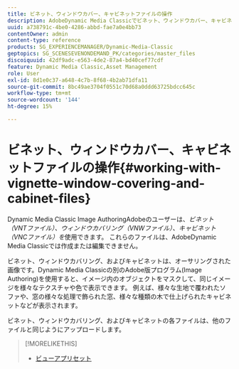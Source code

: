 ```yaml
---
title: ビネット、ウィンドウカバー、キャビネットファイルの操作
description: AdobeDynamic Media Classicでビネット、ウィンドウカバー、キャビネットファイルを使用する方法を説明します。
uuid: a738791c-4be0-4286-abbd-fae7a0e4bb73
contentOwner: admin
content-type: reference
products: SG_EXPERIENCEMANAGER/Dynamic-Media-Classic
geptopics: SG_SCENESEVENONDEMAND_PK/categories/master_files
discoiquuid: 42df9adc-e563-4de2-87a4-bd40cef77cdf
feature: Dynamic Media Classic,Asset Management
role: User
exl-id: 8d1e0c37-a648-4c7b-8f68-4b2ab71dfa11
source-git-commit: 8bc49ae3704f0551c70d68a0ddd63725bdcc645c
workflow-type: tm+mt
source-wordcount: '144'
ht-degree: 15%

---
```


# ビネット、ウィンドウカバー、キャビネットファイルの操作{#working-with-vignette-window-covering-and-cabinet-files}

Dynamic Media Classic Image AuthoringAdobeのユーザーは、*ビネット（VNTファイル）、ウィンドウカバリング（VNWファイル）、キャビネット（VNCファイル）を*&#x200B;使用できます。 これらのファイルは、AdobeDynamic Media Classicでは作成または編集できません。

ビネット、ウィンドウカバリング、およびキャビネットは、オーサリングされた画像です。Dynamic Media Classicの別のAdobe版プログラム(Image Authoring)を使用すると、イメージ内のオブジェクトをマスクして、同じイメージを様々なテクスチャや色で表示できます。 例えば、様々な生地で覆われたソファや、窓の様々な処理で飾られた窓、様々な種類の木で仕上げられたキャビネットなどが表示されます。

ビネット、ウィンドウカバリング、およびキャビネットの各ファイルは、他のファイルと同じようにアップロードします。

>[!MORELIKETHIS]
>
>* [ビューアプリセット](application-setup.md#viewer_presets)


